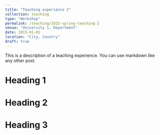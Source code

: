 ```yaml
---
title: "Teaching experience 2"
collection: teaching
type: "Workshop"
permalink: /teaching/2015-spring-teaching-2
venue: "University 1, Department"
date: 2015-01-01
location: "City, Country"
draft: true
---
```


This is a description of a teaching experience. You can use markdown like any other post.

Heading 1
======

Heading 2
======

Heading 3
======
